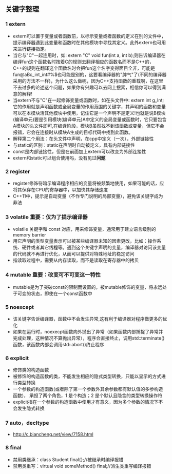 ## 关键字整理 
### 1 extern
- extern可以置于变量或者函数前，以标示变量或者函数的定义在别的文件中，提示编译器遇到此变量和函数时在其他模块中寻找其定义。此外extern也可用来进行链接指定。
- 当它与"C"一起连用时，如: extern "C" void fun(int a, int b);则告诉编译器在编译fun这个函数名时按着C的规则去翻译相应的函数名而不是C++的，C++的规则在翻译这个函数名时会把fun这个名字变得面目全非，可能是fun@aBc_int_int#%$也可能是别的，这要看编译器的"脾气"了(不同的编译器采用的方法不一样)，为什么这么做呢，因为C++支持函数的重载啊，在这里不去过多的论述这个问题，如果你有兴趣可以去网上搜索，相信你可以得到满意的解释!
- 当extern不与"C"在一起修饰变量或函数时，如在头文件中: extern int g_Int; 它的作用就是声明函数或全局变量的作用范围的关键字，其声明的函数和变量可以在本模块活其他模块中使用，记住它是一个声明不是定义!也就是说B模块(编译单元)要是引用模块(编译单元)A中定义的全局变量或函数时，它只要包含A模块的头文件即可,在编译阶段，模块B虽然找不到该函数或变量，但它不会报错，它会在连接时从模块A生成的目标代码中找到此函数。
- 解释第二个用法：在头文件中声明，在cpp中定义（一次），外部链接性
- 与static的区别：static在声明时自动被定义，具有内部链接性
- const是内部链接性，但是在前面加上extern可以改变为外部连接性
- extern和static可以组合使用吗，没有见过**问题**

### 2 register
- register修饰符暗示编译程序相应的变量将被频繁地使用，如果可能的话，应将其保存在CPU的寄存器中，以加快其存储速度
- C++11中，提示是自动变量（不作专门说明的局部变量），避免该关键字成为非法

### 3 volatile **重要：仅为了提示编译器**
- volatile 关键字和 const 对应，用来修饰变量，通常用于建立语言级别的 memory barrier
- 用它声明的类型变量表示可以被某些编译器未知的因素更改，比如：操作系统、硬件或者其它线程等。遇到这个关键字声明的变量，编译器对访问该变量的代码就不再进行优化，从而可以提供对特殊地址的稳定访问
- 指读取过程中，需要从内存读取，而不是读取在寄存器中的拷贝

### 4 mutable **重要：改变可不可变这一特性**
- mutable是为了突破const的限制而设置的，被mutable修饰的变量，将永远处于可变的状态，即使在一个const函数中

### 5 noexcept
- 该关键字告诉编译器，函数中不会发生异常,这有利于编译器对程序做更多的优化
- 如果在运行时，noexecpt函数向外抛出了异常（如果函数内部捕捉了异常并完成处理，这种情况不算抛出异常），程序会直接终止，调用std::terminate()函数，该函数内部会调用std::abort()终止程序

### 6 explicit
- 修饰类的构造函数
- 被修饰的构造函数的类，不能发生相应的隐式类型转换，只能以显示的方式进行类型转换
- 一个参数的构造函数(或者除了第一个参数外其余参数都有默认值的多参构造函数)， 承担了两个角色，1 是个构造；2 是个默认且隐含的类型转换操作符
- explicit指在一个参数的构造函数中使用才有意义，因为多个参数的情况下不会发生隐式转换

### 7 auto，decltype
- http://c.biancheng.net/view/7158.html

### 8 final
- 禁用类继承：class Student final{};//被继承时编译报错
- 禁用类重写：virtual void someMethod() final;//派生类重写编译报错